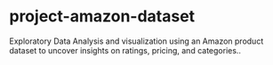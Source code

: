# project-amazon-dataset
Exploratory Data Analysis and visualization using an Amazon product dataset to uncover insights on ratings, pricing, and categories..
